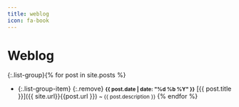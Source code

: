 ```yaml
---
title: weblog
icon: fa-book
---
```


# Weblog

{:.list-group}{% for post in site.posts %}
 * {:.list-group-item}
    {:.remove}
    <small>**{{ post.date | date: "%d %b %Y" }}**</small>
    <i class="fa {{ post.icon }} fa-fw"></i>
    [{{ post.title }}]({{ site.url}}{{post.url }})
    <small>~ {{ post.description }}</small>
{% endfor %}

